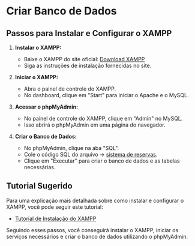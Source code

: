 # Criar Banco de Dados

## Passos para Instalar e Configurar o XAMPP

1. **Instalar o XAMPP:**
   - Baixe o XAMPP do site oficial: [Download XAMPP](https://www.apachefriends.org/index.html)
   - Siga as instruções de instalação fornecidas no site.

2. **Iniciar o XAMPP:**
   - Abra o painel de controle do XAMPP.
   - No dashboard, clique em "Start" para iniciar o Apache e o MySQL.

3. **Acessar o phpMyAdmin:**
   - No painel de controle do XAMPP, clique em "Admin" no MySQL.
   - Isso abrirá o phpMyAdmin em uma página do navegador.

4. **Criar o Banco de Dados:**
   - No phpMyAdmin, clique na aba "SQL".
   - Cole o código SQL do arquivo -> [sistema de reservas](./sistemaReservas.sql).
   - Clique em "Executar" para criar o banco de dados e as tabelas necessárias.

## Tutorial Sugerido

Para uma explicação mais detalhada sobre como instalar e configurar o XAMPP, você pode seguir este tutorial:
- [Tutorial de Instalação do XAMPP](https://www.youtube.com/watch?v=h6DEDm7C37A)

Seguindo esses passos, você conseguirá instalar o XAMPP, iniciar os serviços necessários e criar o banco de dados utilizando o phpMyAdmin.